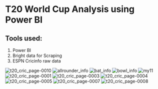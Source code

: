 # T20 World Cup Analysis using Power BI

## Tools used:
1. Power BI
2. Bright data for Scraping
3. ESPN Cricinfo raw data

  ![t20_cric_page-0010](https://github.com/vilasrhegde/T20WC_Analysis_PowerBI/assets/85540091/3a8d2cb8-608a-4dd8-9558-6285bfcf63cd)
![allrounder_info](https://github.com/vilasrhegde/T20WC_Analysis_PowerBI/assets/85540091/caf8dcd4-82c0-4838-91db-2a17c2828b66)
![bat_info](https://github.com/vilasrhegde/T20WC_Analysis_PowerBI/assets/85540091/0b766b65-a00f-4896-a19b-6d8547063512)
![bowl_info](https://github.com/vilasrhegde/T20WC_Analysis_PowerBI/assets/85540091/2a7d8816-d42b-4550-a1f6-111daa653050)
![my11](https://github.com/vilasrhegde/T20WC_Analysis_PowerBI/assets/85540091/b4aa535f-5f73-4983-a7cc-c83b22ff91e2)
![t20_cric_page-0001](https://github.com/vilasrhegde/T20WC_Analysis_PowerBI/assets/85540091/b6e04292-1c0a-4f13-9243-d229b5b07734)
![t20_cric_page-0003](https://github.com/vilasrhegde/T20WC_Analysis_PowerBI/assets/85540091/12ab896b-abd1-4151-8f4f-bc147707945a)
![t20_cric_page-0004](https://github.com/vilasrhegde/T20WC_Analysis_PowerBI/assets/85540091/20b3efb9-eca5-4c60-84d3-c094c8297738)
![t20_cric_page-0005](https://github.com/vilasrhegde/T20WC_Analysis_PowerBI/assets/85540091/0240f641-80ea-46d9-9611-d32bc8b09918)
![t20_cric_page-0007](https://github.com/vilasrhegde/T20WC_Analysis_PowerBI/assets/85540091/c638805b-82a7-4af4-b16b-6b3cb8710ef0)
![t20_cric_page-0008](https://github.com/vilasrhegde/T20WC_Analysis_PowerBI/assets/85540091/ec4c12e3-4662-43b5-b8b2-737d00e79e28)
